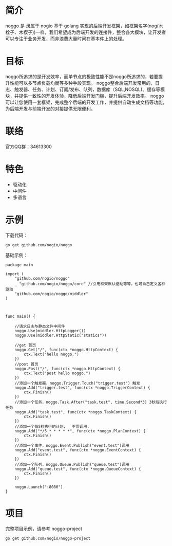 # 简介

noggo 是 隶属于 nogio 基于 golang 实现的后端开发框架，如框架名字(nog(木栓子、木楔子))一样，我们希望成为后端开发的连接件，整合各大模块，让开发者可以专注于业务开发，而非浪费大量时间在基本件上的处理。

# 目标

noggo所追求的是开发效率，而单节点的极致性能不是noggo所追求的，若要提升性能可以多节点负载均衡等多种手段实现。
noggo整合后端开发常用的，日志、触发器、任务、计划、订阅/发布、队列，数据库（SQL,NOSQL)、缓存等模块，并提供一致性的开发体验，降低后端开发门槛，提升后端开发效率。
noggo可以让您使用一套框架，完成整个后端的开发工作，并提供自动生成文档等功能，为后端开发与前端开发的对接提供无限便利。


# 联络

官方QQ群：34613300

# 特色

*   驱动化
*   中间件
*   多语言



# 示例

下载代码：

```
go get github.com/nogio/noggo
```

基础示例：

```golang
package main

import (
	"github.com/nogio/noggo"
	_ "github.com/nogio/noggo/core" //引用框架默认驱动等等，也可自己定义各种驱动
	"github.com/nogio/noggo/middler"
)



func main() {

	//请求日志与静态文件中间件
	noggo.Use(middler.HttpLogger())
	noggo.Use(middler.HttpStatic("statics"))

	//get 首页
	noggo.Get("/", func(ctx *noggo.HttpContext) {
		ctx.Text("hello noggo.")
	})
	//post 首页
	noggo.Post("/", func(ctx *noggo.HttpContext) {
		ctx.Text("post hello noggo.")
	})
	//添加一个触发器，noggo.Trigger.Touch("trigger.test") 触发
	noggo.Add("trigger.test", func(ctx *noggo.TriggerContext) {
		ctx.Finish()
	})
	//添加一个任务，noggo.Task.After("task.test", time.Second*3) 3秒后执行任务
	noggo.Add("task.test", func(ctx *noggo.TaskContext) {
		ctx.Finish()
	})
	//添加一个每5秒执行的计划，  不需调用，
	noggo.Add("*/5 * * * * *", func(ctx *noggo.PlanContext) {
		ctx.Finish()
	})
	//添加一个事件，noggo.Event.Publish("event.test")调用
	noggo.Add("event.test", func(ctx *noggo.EventContext) {
		ctx.Finish()
	})
	//添加一个队列，noggo.Queue.Publish("queue.test")调用
	noggo.Add("queue.test", func(ctx *noggo.QueueContext) {
		ctx.Finish()
	})

	noggo.Launch(":8080")
}
```



# 项目
完整项目示例，请参考 noggo-project 
```
go get github.com/nogio/noggo-project
```


